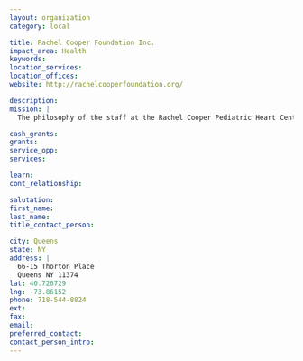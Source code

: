 ```yaml
---
layout: organization
category: local

title: Rachel Cooper Foundation Inc.
impact_area: Health
keywords: 
location_services: 
location_offices: 
website: http://rachelcooperfoundation.org/

description: 
mission: |
  The philosophy of the staff at the Rachel Cooper Pediatric Heart Center is to provide family-centered care as well as education about a child's heart problems. The Rachel Cooper Foundation is dedicated to supporting the doctors at Montefiore in saving children’s lives.

cash_grants: 
grants: 
service_opp: 
services: 

learn: 
cont_relationship: 

salutation: 
first_name: 
last_name: 
title_contact_person: 

city: Queens
state: NY
address: |
  66-15 Thorton Place    
  Queens NY 11374
lat: 40.726729
lng: -73.86152
phone: 718-544-8824
ext: 
fax: 
email: 
preferred_contact: 
contact_person_intro: 
---
```

